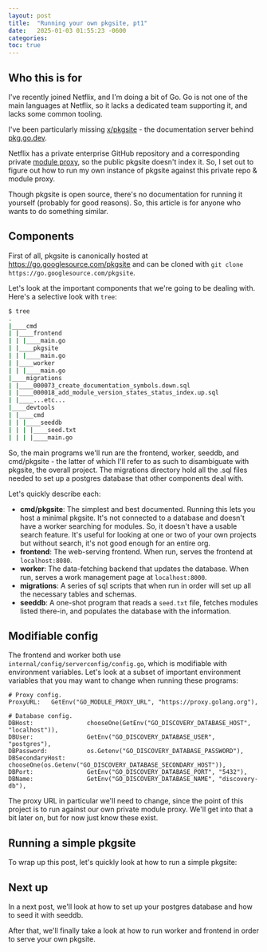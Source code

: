 ```yaml
---
layout: post
title:  "Running your own pkgsite, pt1"
date:   2025-01-03 01:55:23 -0600
categories: 
toc: true
---
```


## Who this is for

I've recently joined Netflix, and I'm doing a bit of Go. Go is not one of the
main languages at Netflix, so it lacks a dedicated team supporting it, and lacks
some common tooling.

I've been particularly missing
[x/pkgsite](https://pkg.go.dev/golang.org/x/pkgsite) - the documentation server
behind [pkg.go.dev](https://pkg.go.dev/).

Netflix has a private enterprise GitHub repository and a corresponding private
[module proxy](https://go.dev/ref/mod#module-proxy), so the public pkgsite
doesn't index it. So, I set out to figure out how to run my own instance of
pkgsite against this private repo & module proxy.

Though pkgsite is open source, there's no documentation for running it yourself
(probably for good reasons). So, this article is for anyone who wants to do
something similar.

## Components

First of all, pkgsite is canonically hosted at https://go.googlesource.com/pkgsite
and can be cloned with `git clone https://go.googlesource.com/pkgsite`.

Let's look at the important components that we're going to be dealing with.
Here's a selective look with `tree`:

```sh
$ tree
.
|____cmd
| |____frontend
| | |____main.go
| |____pkgsite
| | |____main.go
| |____worker
| | |____main.go
|____migrations
| |____000073_create_documentation_symbols.down.sql
| |____000018_add_module_version_states_status_index.up.sql
| |____...etc...
|____devtools
| |____cmd
| | |____seeddb
| | | |____seed.txt
| | | |____main.go
```

So, the main programs we'll run are the frontend, worker, seeddb, and
cmd/pkgsite - the latter of which I'll refer to as such to disambiguate with
pkgsite, the overall project. The migrations directory hold all the .sql files
needed to set up a postgres database that other components deal with.

Let's quickly describe each:

- **cmd/pkgsite**: The simplest and best documented. Running this lets you host
a minimal pkgsite. It's not connected to a database and doesn't have a worker
searching for modules. So, it doesn't have a usable search feature. It's useful
for looking at one or two of your own projects but without search, it's not good
enough for an entire org.
- **frontend**: The web-serving frontend. When run, serves the frontend at
`localhost:8080`.
- **worker**: The data-fetching backend that updates the database. When run,
serves a work management page at `localhost:8000`.
- **migrations**: A series of sql scripts that when run in order will set up
all the necessary tables and schemas.
- **seeddb**: A one-shot program that reads a `seed.txt` file, fetches modules
listed there-in, and populates the database with the information.

## Modifiable config

The frontend and worker both use `internal/config/serverconfig/config.go`, which
is modifiable with environment variables. Let's look at a subset of important
environment variables that you may want to change when running these programs:

```
# Proxy config.
ProxyURL:   GetEnv("GO_MODULE_PROXY_URL", "https://proxy.golang.org"),

# Database config.
DBHost:               chooseOne(GetEnv("GO_DISCOVERY_DATABASE_HOST", "localhost")),
DBUser:               GetEnv("GO_DISCOVERY_DATABASE_USER", "postgres"),
DBPassword:           os.Getenv("GO_DISCOVERY_DATABASE_PASSWORD"),
DBSecondaryHost:      chooseOne(os.Getenv("GO_DISCOVERY_DATABASE_SECONDARY_HOST")),
DBPort:               GetEnv("GO_DISCOVERY_DATABASE_PORT", "5432"),
DBName:               GetEnv("GO_DISCOVERY_DATABASE_NAME", "discovery-db"),
```

The proxy URL in particular we'll need to change, since the point of this
project is to run against our own private module proxy. We'll get into that a
bit later on, but for now just know these exist.

## Running a simple pkgsite

To wrap up this post, let's quickly look at how to run a simple pkgsite:



## Next up

In a next post, we'll look at how to set up your postgres database and how to
seed it with seeddb.

After that, we'll finally take a look at how to run worker and frontend in order
to serve your own pkgsite.